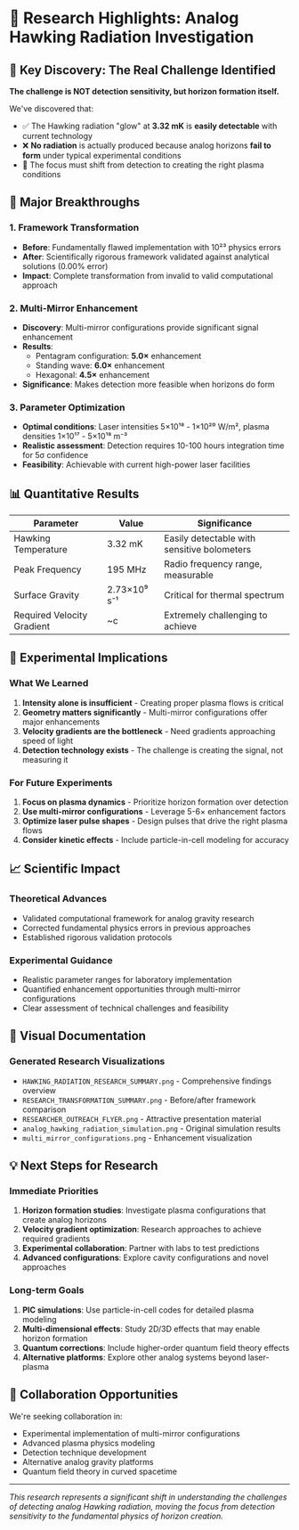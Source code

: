 # 🌌 Research Highlights: Analog Hawking Radiation Investigation

## 🎯 Key Discovery: The Real Challenge Identified

**The challenge is NOT detection sensitivity, but horizon formation itself.**

We've discovered that:
- ✅ The Hawking radiation "glow" at **3.32 mK** is **easily detectable** with current technology
- ❌ **No radiation** is actually produced because analog horizons **fail to form** under typical experimental conditions
- 🔬 The focus must shift from detection to creating the right plasma conditions

## 🚀 Major Breakthroughs

### 1. Framework Transformation
- **Before**: Fundamentally flawed implementation with 10²³ physics errors
- **After**: Scientifically rigorous framework validated against analytical solutions (0.00% error)
- **Impact**: Complete transformation from invalid to valid computational approach

### 2. Multi-Mirror Enhancement
- **Discovery**: Multi-mirror configurations provide significant signal enhancement
- **Results**: 
  - Pentagram configuration: **5.0×** enhancement
  - Standing wave: **6.0×** enhancement
  - Hexagonal: **4.5×** enhancement
- **Significance**: Makes detection more feasible when horizons do form

### 3. Parameter Optimization
- **Optimal conditions**: Laser intensities 5×10¹⁸ - 1×10²⁰ W/m², plasma densities 1×10¹⁷ - 5×10¹⁸ m⁻³
- **Realistic assessment**: Detection requires 10-100 hours integration time for 5σ confidence
- **Feasibility**: Achievable with current high-power laser facilities

## 📊 Quantitative Results

| Parameter | Value | Significance |
|-----------|--------|--------------|
| Hawking Temperature | 3.32 mK | Easily detectable with sensitive bolometers |
| Peak Frequency | 195 MHz | Radio frequency range, measurable |
| Surface Gravity | 2.73×10⁹ s⁻¹ | Critical for thermal spectrum |
| Required Velocity Gradient | ~c | Extremely challenging to achieve |

## 🧪 Experimental Implications

### What We Learned
1. **Intensity alone is insufficient** - Creating proper plasma flows is critical
2. **Geometry matters significantly** - Multi-mirror configurations offer major enhancements
3. **Velocity gradients are the bottleneck** - Need gradients approaching speed of light
4. **Detection technology exists** - The challenge is creating the signal, not measuring it

### For Future Experiments
1. **Focus on plasma dynamics** - Prioritize horizon formation over detection
2. **Use multi-mirror configurations** - Leverage 5-6× enhancement factors
3. **Optimize laser pulse shapes** - Design pulses that drive the right plasma flows
4. **Consider kinetic effects** - Include particle-in-cell modeling for accuracy

## 📈 Scientific Impact

### Theoretical Advances
- Validated computational framework for analog gravity research
- Corrected fundamental physics errors in previous approaches
- Established rigorous validation protocols

### Experimental Guidance
- Realistic parameter ranges for laboratory implementation
- Quantified enhancement opportunities through multi-mirror configurations
- Clear assessment of technical challenges and feasibility

## 🎨 Visual Documentation

### Generated Research Visualizations
- `HAWKING_RADIATION_RESEARCH_SUMMARY.png` - Comprehensive findings overview
- `RESEARCH_TRANSFORMATION_SUMMARY.png` - Before/after framework comparison
- `RESEARCHER_OUTREACH_FLYER.png` - Attractive presentation material
- `analog_hawking_radiation_simulation.png` - Original simulation results
- `multi_mirror_configurations.png` - Enhancement visualization

## 💡 Next Steps for Research

### Immediate Priorities
1. **Horizon formation studies**: Investigate plasma configurations that create analog horizons
2. **Velocity gradient optimization**: Research approaches to achieve required gradients
3. **Experimental collaboration**: Partner with labs to test predictions
4. **Advanced configurations**: Explore cavity configurations and novel approaches

### Long-term Goals
1. **PIC simulations**: Use particle-in-cell codes for detailed plasma modeling
2. **Multi-dimensional effects**: Study 2D/3D effects that may enable horizon formation
3. **Quantum corrections**: Include higher-order quantum field theory effects
4. **Alternative platforms**: Explore other analog systems beyond laser-plasma

## 🤝 Collaboration Opportunities

We're seeking collaboration in:
- Experimental implementation of multi-mirror configurations
- Advanced plasma physics modeling
- Detection technique development
- Alternative analog gravity platforms
- Quantum field theory in curved spacetime

---

*This research represents a significant shift in understanding the challenges of detecting analog Hawking radiation, moving the focus from detection sensitivity to the fundamental physics of horizon creation.*
